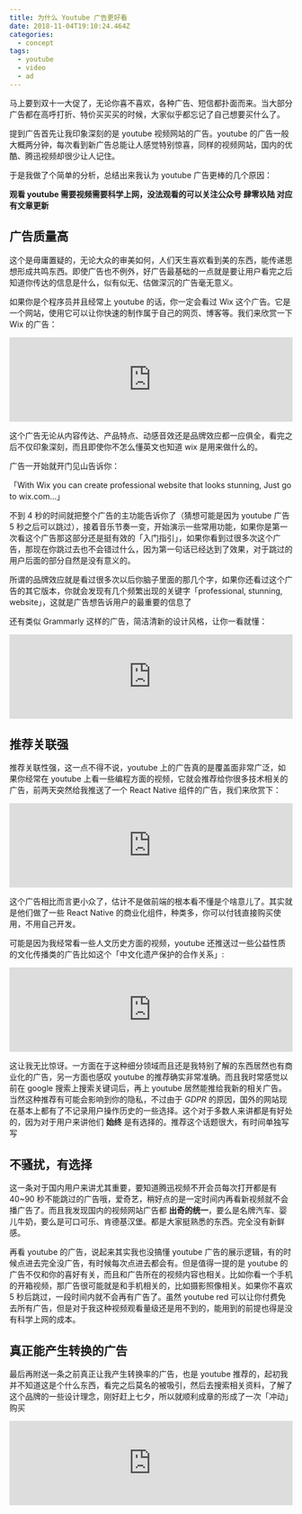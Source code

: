 ```yaml
---
title: 为什么 Youtube 广告更好看
date: 2018-11-04T19:10:24.464Z
categories:
  - concept
tags:
  - youtube
  - video
  - ad
---
```


马上要到双十一大促了，无论你喜不喜欢，各种广告、短信都扑面而来。当大部分广告都在高呼打折、特价买买买的时候，大家似乎都忘记了自己想要买什么了。

提到广告首先让我印象深刻的是 youtube 视频网站的广告。youtube 的广告一般大概两分钟，每次看到新广告总能让人感觉特别惊喜，同样的视频网站，国内的优酷、腾迅视频却很少让人记住。

于是我做了个简单的分析，总结出来我认为 youtube 广告更棒的几个原因：

**观看 youtube 需要视频需要科学上网，没法观看的可以关注公众号 肆零玖陆 对应有文章更新**

## 广告质量高

这个是毋庸置疑的，无论大众的审美如何，人们天生喜欢看到美的东西，能传递思想形成共鸣东西。即使广告也不例外，好广告最基础的一点就是要让用户看完之后知道你传达的信息是什么，似有似无、估做深沉的广告毫无意义。

如果你是个程序员并且经常上 youtube 的话，你一定会看过 Wix 这个广告。它是一个网站，使用它可以让你快速的制作属于自己的网页、博客等。我们来欣赏一下 Wix 的广告：

<p class="video-wrap">
<iframe width="100%" src="https://www.youtube.com/embed/Fueho8FMaZ8" frameborder="0" allow="accelerometer; autoplay; encrypted-media; gyroscope; picture-in-picture" allowfullscreen></iframe>
</p>

这个广告无论从内容传达、产品特点、动感音效还是品牌效应都一应俱全，看完之后不仅印象深刻，而且即使你不怎么懂英文也知道 wix 是用来做什么的。

广告一开始就开门见山告诉你：

「With Wix you can create professional website that looks stunning, Just go to wix.com…」

不到 4 秒的时间就把整个广告的主功能告诉你了（猜想可能是因为 youtube 广告 5 秒之后可以跳过），接着音乐节奏一变，开始演示一些常用功能，如果你是第一次看这个广告那这部分还是挺有效的「入门指引」，如果你看到过很多次这个广告，那现在你跳过去也不会错过什么，因为第一句话已经达到了效果，对于跳过的用户后面的部分自然是没有意义的。

所谓的品牌效应就是看过很多次以后你脑子里面的那几个字，如果你还看过这个广告的其它版本，你就会发现有几个频繁出现的关键字「professional, stunning, website」，这就是广告想告诉用户的最重要的信息了

还有类似 Grammarly 这样的广告，简洁清新的设计风格，让你一看就懂：

<p class="video-wrap">
<iframe width="100%" src="https://www.youtube.com/embed/15NXrnyT2HM" frameborder="0" allow="accelerometer; autoplay; encrypted-media; gyroscope; picture-in-picture" allowfullscreen></iframe>
</p>

## 推荐关联强

推荐关联性强，这一点不得不说，youtube 上的广告真的是覆盖面非常广泛，如果你经常在 youtube 上看一些编程方面的视频，它就会推荐给你很多技术相关的广告，前两天突然给我推送了一个 React Native 组件的广告，我们来欣赏下：

<p class="video-wrap">
<iframe width="100%" src="https://www.youtube.com/embed/g13hxWfSisY" frameborder="0" allow="accelerometer; autoplay; encrypted-media; gyroscope; picture-in-picture" allowfullscreen></iframe>
</p>

这个广告相比而言更小众了，估计不是做前端的根本看不懂是个啥意儿了。其实就是他们做了一些 React Native 的商业化组件，种类多，你可以付钱直接购买使用，不用自己开发。

可能是因为我经常看一些人文历史方面的视频，youtube 还推送过一些公益性质的文化传播类的广告比如这个「中文化遗产保护的合作关系」:

<p class="video-wrap">
<iframe width="100%" src="https://www.youtube.com/embed/0tSTRc0Rsn4" frameborder="0" allow="accelerometer; autoplay; encrypted-media; gyroscope; picture-in-picture" allowfullscreen></iframe>
</p>

这让我无比惊讶。一方面在于这种细分领域而且还是我特别了解的东西居然也有商业化的广告，另一方面也感叹 youtube 的推荐确实非常准确。而且我时常感觉以前在 google 搜索上搜索关键词后，再上 youtube 居然能推给我新的相关广告。当然这种推荐有可能会影响到你的隐私，不过由于 *GDPR* 的原因，国外的网站现在基本上都有了不记录用户操作历史的一些选择。这个对于多数人来讲都是有好处的，因为对于用户来讲他们 **始终** 是有选择的。推荐这个话题很大，有时间单独写写

## 不骚扰，有选择

这一条对于国内用户来讲尤其重要，要知道腾迅视频不开会员每次打开都是有 40\~90 秒不能跳过的广告哦，爱奇艺，稍好点的是一定时间内再看新视频就不会播广告了。而且我发现国内的视频网站广告都 **出奇的统一**，要么是名牌汽车、婴儿牛奶，要么是可口可乐、肯德基汉堡。都是大家挺熟悉的东西。完全没有新鲜感。

再看 youtube 的广告，说起来其实我也没搞懂 youtube 广告的展示逻辑，有的时候点进去完全没广告，有时候每次点进去都会有。但是值得一提的是 youtube 的广告不仅和你的喜好有关，而且和广告所在的视频内容也相关。比如你看一个手机的开箱视频，那广告很可能就是和手机相关的，比如摄影照像相关。如果你不喜欢 5 秒后跳过，一段时间内就不会再有广告了。虽然 youtube red 可以让你付费免去所有广告，但是对于我这种视频观看量级还是用不到的，能用到的前提也得是没有科学上网的成本。

## 真正能产生转换的广告

最后再附送一条之前真正让我产生转换率的广告，也是 youtube 推荐的，起初我并不知道这是个什么东西，看完之后莫名的被吸引，然后去搜索相关资料，了解了这个品牌的一些设计理念，刚好赶上七夕，所以就顺利成章的形成了一次「冲动」购买

<p class="video-wrap">
<iframe width="100%" src="https://www.youtube.com/embed/PGmEERI3vTE" frameborder="0" allow="accelerometer; autoplay; encrypted-media; gyroscope; picture-in-picture" allowfullscreen></iframe>
</p>

